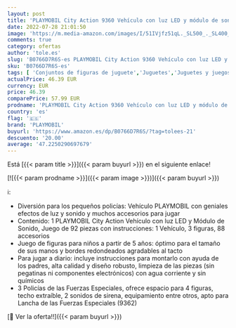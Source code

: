 ```yaml
---
layout: post
title: 'PLAYMOBIL City Action 9360 Vehículo con luz LED y módulo de sonido  A partir de 5 años'
date: 2022-07-28 21:01:50
image: 'https://m.media-amazon.com/images/I/51IVjfz51qL._SL500_._SL400_.jpg'
comments: true
category: ofertas
author: 'tole.es'
slug: 'B0766D7R6S-es PLAYMOBIL City Action 9360 Vehículo con luz LED y módulo...'
sku: 'B0766D7R6S-es'
tags: [ 'Conjuntos de figuras de juguete','Juguetes','Juguetes y juegos','Muñecos y figuras','Vehículos de juguete para niños','playmobil','🇪🇸', ]
actualPrice: 46.39 EUR
currency: EUR
price: 46.39
comparePrice: 57.99 EUR
prodname: 'PLAYMOBIL City Action 9360 Vehículo con luz LED y módulo de sonido  A partir de 5 años'
country: 'es'
flag: '🇪🇸'
brand: 'PLAYMOBIL'
buyurl: 'https://www.amazon.es/dp/B0766D7R6S/?tag=tolees-21'
descuento: '20.00'
average: '47.2250290697679'
---
```


Está [{{< param title >}}]({{< param buyurl >}}) en el siguiente enlace!

[![{{< param prodname >}}]({{< param image >}})]({{< param buyurl >}})

ℹ️:

- Diversión para los pequeños policías: Vehículo PLAYMOBIL con geniales efectos de luz y sonido y muchos accesorios para jugar
- Contenido: 1 PLAYMOBIL City Action Vehículo con luz LED y Módulo de Sonido, Juego de 92 piezas con instrucciones: 1 Vehículo, 3 figuras, 88 accesorios
- Juego de figuras para niños a partir de 5 años: óptimo para el tamaño de sus manos y bordes redondeados agradables al tacto
- Para jugar a diario: incluye instrucciones para montarlo con ayuda de los padres, alta calidad y diseño robusto, limpieza de las piezas (sin pegatinas ni componentes electrónicos) con agua corriente y sin químicos
- 3 Policías de las Fuerzas Especiales, ofrece espacio para 4 figuras, techo extraíble, 2 sonidos de sirena, equipamiento entre otros, apto para Lancha de las Fuerzas Especiales (9362)

[🛒 Ver la oferta!!]({{< param buyurl >}})
